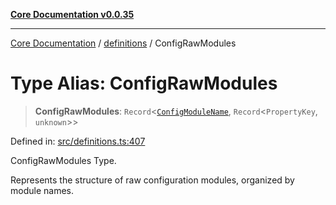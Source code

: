 [**Core Documentation v0.0.35**](../../README.md)

***

[Core Documentation](../../modules.md) / [definitions](../README.md) / ConfigRawModules

# Type Alias: ConfigRawModules

> **ConfigRawModules**: `Record`\<[`ConfigModuleName`](ConfigModuleName.md), `Record`\<`PropertyKey`, `unknown`\>\>

Defined in: [src/definitions.ts:407](https://github.com/stonemjs/core/blob/83759020101bdf94fc7c7a0d8609e63689d57c0f/src/definitions.ts#L407)

ConfigRawModules Type.

Represents the structure of raw configuration modules, organized by module names.
